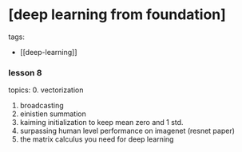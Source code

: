 # [deep learning from foundation]
tags:
- [[deep-learning]]

### lesson 8
topics:
0. vectorization
1. broadcasting
2. einistien summation
3. kaiming initialization to keep mean zero and 1 std.
4. surpassing human level performance on imagenet (resnet paper)
5. the matrix calculus you need for deep learning
